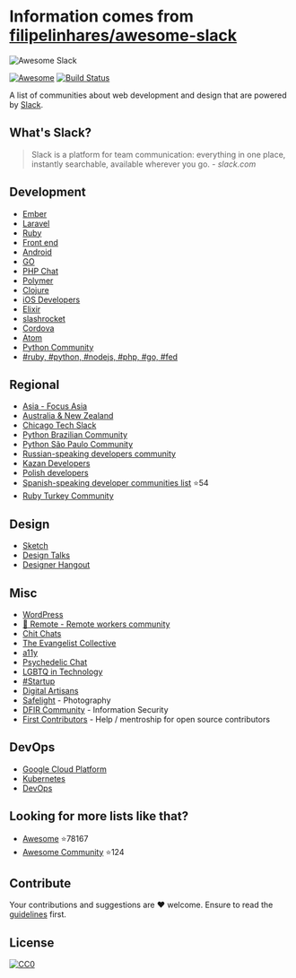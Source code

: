 # Information comes from [filipelinhares/awesome-slack](https://github.com/filipelinhares/awesome-slack)
![Awesome Slack](images/logo.jpg)

[![Awesome](https://cdn.rawgit.com/sindresorhus/awesome/d7305f38d29fed78fa85652e3a63e154dd8e8829/media/badge.svg)](https://github.com/sindresorhus/awesome)
[![Build Status](https://api.travis-ci.org/filipelinhares/awesome-slack.svg)](https://travis-ci.org/filipelinhares/awesome-slack)

A list of communities about web development and design that are powered by [Slack](https://slack.com/).


## What's Slack?
> Slack is a platform for team communication: everything in one place, instantly searchable, available wherever you go. *- slack.com*

## Development
- [Ember](https://ember-community-slackin.herokuapp.com/)
- [Laravel](https://larachat.co/)
- [Ruby](https://rubydevelopers.typeform.com/to/l7WVWl)
- [Front end](http://frontenddevelopers.org/)
- [Android](https://androidchat.co/)
- [GO](https://docs.google.com/forms/d/e/1FAIpQLScNsNXbz2SCLH5hVNoZS0C70nPAXv730SW9F3K1g6iVvlcUTg/viewform?fbzx=4754263898376949596)
- [PHP Chat](https://phpchat.co)
- [Polymer](http://polymer-slack.herokuapp.com/)
- [Clojure](http://clojurians.net/)
- [iOS Developers](http://ios-developers.io/)
- [Elixir](https://elixir-slackin.herokuapp.com/)
- [slashrocket](https://slashrocket.io/)
- [Cordova](http://slack.cordova.io/)
- [Atom](http://atom-slack.herokuapp.com/)
- [Python Community](https://pythoncommunity.herokuapp.com/)
- [#ruby, #python, #nodejs, #php, #go, #fed](http://www.hashtagdevelopers.com/)


## Regional
- [Asia - Focus Asia](https://focusasia.xyz?ref=github)
- [Australia & New Zealand](http://devanz.co)
- [Chicago Tech Slack](http://www.chicagotechslack.com/)
- [Python Brazilian Community](http://slack-pythonbrasil.herokuapp.com/)
- [Python São Paulo Community](http://grupysp.herokuapp.com/)
- [Russian-speaking developers community](https://rusdevs.herokuapp.com/)
- [Kazan Developers](https://devkzn.slack.com/)
- [Polish developers](http://slackin.devstyle.pl/)
- [Spanish-speaking developer communities list](https://github.com/esebastian/awesome-spanish-slack-dev-groups) :star:54
- [Ruby Turkey Community](https://rubytr.herokuapp.com/)

## Design
- [Sketch](http://teamsketch.io/)
- [Design Talks](https://docs.google.com/forms/d/e/1FAIpQLSeKT_LC8kKTzJ4JjmgVQVpfl24i1qBkjJ7TYyQcNHL7fBQkYQ/viewform?c=0&w=1)
- [Designer Hangout](https://www.designerhangout.co/)

## Misc
- [WordPress](https://make.wordpress.org/chat/)
- [👋 Remote - Remote workers community](https://slack-helloremote.now.sh)
- [Chit Chats](http://www.chitchats.co/)
- [The Evangelist Collective](https://github.com/evangelistcollective/)
- [a11y](https://web-a11y.herokuapp.com/)
- [Psychedelic Chat](http://psychedelicchat.com/)
- [LGBTQ in Technology](http://lgbtq.technology/)
- [#Startup](http://startup.chat)
- [Digital Artisans](http://www.artisans.digital/)
- [Safelight](http://safelight.herokuapp.com/) - Photography  
- [DFIR Community](https://rishi28.typeform.com/to/sTbTI8) - Information Security
- [First Contributors](https://firstcontributions.herokuapp.com) - Help / mentroship for open source contributors

## DevOps
- [Google Cloud Platform](http://bit.ly/gcp-slack)
- [Kubernetes](http://slack.kubernetes.io/)
- [DevOps](https://devopschat.co/)

## Looking for more lists like that?
- [Awesome](https://github.com/sindresorhus/awesome) :star:78167
- [Awesome Community](https://github.com/peterkokot/awesome-community) :star:124

## Contribute
Your contributions and suggestions are :heart: welcome. Ensure to read the [guidelines](https://github.com/filipelinhares/awesome-slack/blob/master/CONTRIBUTING.md) first.

## License
[![CC0](https://licensebuttons.net/p/zero/1.0/88x31.png)](https://creativecommons.org/publicdomain/zero/1.0/)

